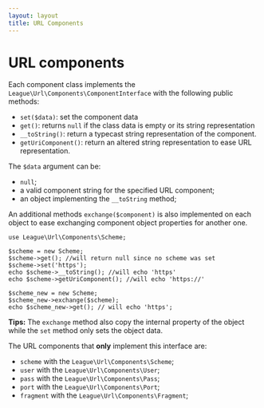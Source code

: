 ```yaml
---
layout: layout
title: URL Components
---
```


# URL components

Each component class implements the `League\Url\Components\ComponentInterface` with the following public methods:

* `set($data)`: set the component data
* `get()`: returns `null` if the class data is empty or its string representation
* `__toString()`: return a typecast string representation of the component.
* `getUriComponent()`: return an altered string representation to ease URL representation.

The `$data` argument can be:

* `null`;
* a valid component string for the specified URL component;
* an object implementing the `__toString` method;

An additional methods `exchange($component)` is also implemented on each object to ease exchanging component object properties for another one.

~~~.language-php
use League\Url\Components\Scheme;

$scheme = new Scheme;
$scheme->get(); //will return null since no scheme was set
$scheme->set('https');
echo $scheme->__toString(); //will echo 'https'
echo $scheme->getUriComponent(); //will echo 'https://'

$scheme_new = new Scheme;
$scheme_new->exchange($scheme);
echo $scheme_new->get(); // will echo 'https';
~~~

<p class="message-info"><strong>Tips:</strong> The <code>exchange</code> method also copy the internal property of the object while the <code>set</code> method only sets the object data.</p>

The URL components that **only** implement this interface are:

* `scheme` with the `League\Url\Components\Scheme`;
* `user` with the `League\Url\Components\User`;
* `pass` with the `League\Url\Components\Pass`;
* `port` with the `League\Url\Components\Port`;
* `fragment` with the `League\Url\Components\Fragment`;
